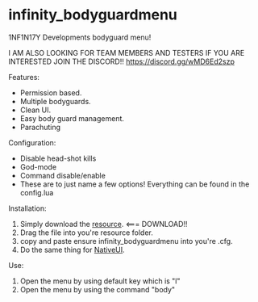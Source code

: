 # infinity_bodyguardmenu
1NF1N17Y Developments bodyguard menu!

I AM ALSO LOOKING FOR TEAM MEMBERS AND TESTERS IF YOU ARE INTERESTED JOIN THE DISCORD!! https://discord.gg/wMD6Ed2szp

Features:
  * Permission based.
  * Multiple bodyguards.
  * Clean UI.
  * Easy body guard management.
  * Parachuting

Configuration:
  * Disable head-shot kills
  * God-mode
  * Command disable/enable
  * These are to just name a few options! Everything can be found in the config.lua

Installation:
  1. Simply download the [resource](https://github.com/1NF1N17Y20/infinity_bodyguardmenu/blob/main/README.md). <=== DOWNLOAD!!
  2. Drag the file into you're resource folder.
  3. copy and paste ensure infinity_bodyguardmenu into you're .cfg.
  4. Do the same thing for [NativeUI](https://github.com/FrazzIe/NativeUILua).

Use:
  1. Open the menu by using default key which is "l"
  2. Open the menu by using the command "body"
